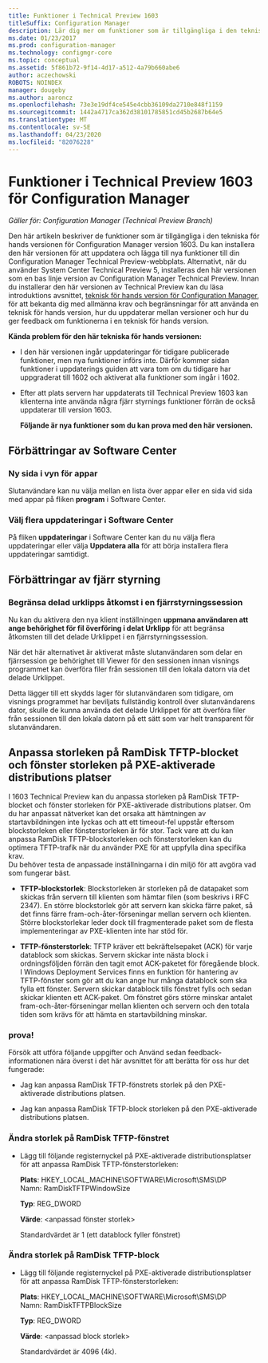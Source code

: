 ```yaml
---
title: Funktioner i Technical Preview 1603
titleSuffix: Configuration Manager
description: Lär dig mer om funktioner som är tillgängliga i den tekniska för hands versionen för Configuration Manager version 1603.
ms.date: 01/23/2017
ms.prod: configuration-manager
ms.technology: configmgr-core
ms.topic: conceptual
ms.assetid: 5f861b72-9f14-4d17-a512-4a79b660abe6
author: aczechowski
ROBOTS: NOINDEX
manager: dougeby
ms.author: aaroncz
ms.openlocfilehash: 73e3e19df4ce545e4cbb36109da2710e848f1159
ms.sourcegitcommit: 1442a4717ca362d38101785851cd45b2687b64e5
ms.translationtype: MT
ms.contentlocale: sv-SE
ms.lasthandoff: 04/23/2020
ms.locfileid: "82076228"
---
```

# <a name="capabilities-in-technical-preview-1603-for-configuration-manager"></a>Funktioner i Technical Preview 1603 för Configuration Manager

*Gäller för: Configuration Manager (Technical Preview Branch)*

Den här artikeln beskriver de funktioner som är tillgängliga i den tekniska för hands versionen för Configuration Manager version 1603. Du kan installera den här versionen för att uppdatera och lägga till nya funktioner till din Configuration Manager Technical Preview-webbplats. Alternativt, när du använder System Center Technical Preview 5, installeras den här versionen som en bas linje version av Configuration Manager Technical Preview. Innan du installerar den här versionen av Technical Preview kan du läsa introduktions avsnittet, [teknisk för hands version för Configuration Manager](../../core/get-started/technical-preview.md), för att bekanta dig med allmänna krav och begränsningar för att använda en teknisk för hands version, hur du uppdaterar mellan versioner och hur du ger feedback om funktionerna i en teknisk för hands version.  

 **Kända problem för den här tekniska för hands versionen:**  

- I den här versionen ingår uppdateringar för tidigare publicerade funktioner, men nya funktioner införs inte. Därför kommer sidan funktioner i uppdaterings guiden att vara tom om du tidigare har uppgraderat till 1602 och aktiverat alla funktioner som ingår i 1602.  

- Efter att plats servern har uppdaterats till Technical Preview 1603 kan klienterna inte använda några fjärr styrnings funktioner förrän de också uppdaterar till version 1603.  

  **Följande är nya funktioner som du kan prova med den här versionen.**  

##  <a name="improvements-to-software-center"></a><a name="BKMK_SC1603"></a>Förbättringar av Software Center  

### <a name="new-tiled-view-for-apps"></a>Ny sida i vyn för appar  
 Slutanvändare kan nu välja mellan en lista över appar eller en sida vid sida med appar på fliken **program** i Software Center.  

### <a name="select-multiple-updates-in-software-center"></a>Välj flera uppdateringar i Software Center  
 På fliken **uppdateringar** i Software Center kan du nu välja flera uppdateringar eller välja **Uppdatera alla** för att börja installera flera uppdateringar samtidigt.  

##  <a name="improvements-to-remote-control"></a><a name="BKMK_RC1603"></a>Förbättringar av fjärr styrning  

### <a name="limit-shared-clipboard-access-in-a-remote-control-session"></a>Begränsa delad urklipps åtkomst i en fjärrstyrningssession  
 Nu kan du aktivera den nya klient inställningen **uppmana användaren att ange behörighet för fil överföring i delat Urklipp** för att begränsa åtkomsten till det delade Urklippet i en fjärrstyrningssession.  

 När det här alternativet är aktiverat måste slutanvändaren som delar en fjärrsession ge behörighet till Viewer för den sessionen innan visnings programmet kan överföra filer från sessionen till den lokala datorn via det delade Urklippet.  

 Detta lägger till ett skydds lager för slutanvändaren som tidigare, om visnings programmet har beviljats fullständig kontroll över slutanvändarens dator, skulle de kunna använda det delade Urklippet för att överföra filer från sessionen till den lokala datorn på ett sätt som var helt transparent för slutanvändaren.  

##  <a name="customize-the-ramdisk-tftp-block-size-and-window-size-on-pxe-enabled-distribution-points"></a><a name="BKMK_RamDiskTFTP"></a>Anpassa storleken på RamDisk TFTP-blocket och fönster storleken på PXE-aktiverade distributions platser  
 I 1603 Technical Preview kan du anpassa storleken på RamDisk TFTP-blocket och fönster storleken för PXE-aktiverade distributions platser. Om du har anpassat nätverket kan det orsaka att hämtningen av startavbildningen inte lyckas och att ett timeout-fel uppstår eftersom blockstorleken eller fönsterstorleken är för stor. Tack vare att du kan anpassa RamDisk TFTP-blockstorleken och fönsterstorleken kan du optimera TFTP-trafik när du använder PXE för att uppfylla dina specifika krav.   
Du behöver testa de anpassade inställningarna i din miljö för att avgöra vad som fungerar bäst.  

-   **TFTP-blockstorlek**: Blockstorleken är storleken på de datapaket som skickas från servern till klienten som hämtar filen (som beskrivs i RFC 2347). En större blockstorlek gör att servern kan skicka färre paket, så det finns färre fram-och-åter-förseningar mellan servern och klienten. Större blockstorlekar leder dock till fragmenterade paket som de flesta implementeringar av PXE-klienten inte har stöd för.  

-   **TFTP-fönsterstorlek**: TFTP kräver ett bekräftelsepaket (ACK) för varje datablock som skickas. Servern skickar inte nästa block i ordningsföljden förrän den tagit emot ACK-paketet för föregående block. I Windows Deployment Services finns en funktion för hantering av TFTP-fönster som gör att du kan ange hur många datablock som ska fylla ett fönster. Servern skickar datablock tills fönstret fylls och sedan skickar klienten ett ACK-paket. Om fönstret görs större minskar antalet fram-och-åter-förseningar mellan klienten och servern och den totala tiden som krävs för att hämta en startavbildning minskar.  

### <a name="try-it-out"></a>prova!  
 Försök att utföra följande uppgifter och Använd sedan feedback-informationen nära överst i det här avsnittet för att berätta för oss hur det fungerade:  

-   Jag kan anpassa RamDisk TFTP-fönstrets storlek på den PXE-aktiverade distributions platsen.  

-   Jag kan anpassa RamDisk TFTP-block storleken på den PXE-aktiverade distributions platsen.  

### <a name="to-modify-the-ramdisk-tftp-window-size"></a>Ändra storlek på RamDisk TFTP-fönstret  

- Lägg till följande registernyckel på PXE-aktiverade distributionsplatser för att anpassa RamDisk TFTP-fönsterstorleken:  

   **Plats**: HKEY_LOCAL_MACHINE\SOFTWARE\Microsoft\SMS\DP  
  Namn: RamDiskTFTPWindowSize  

   **Typ**: REG_DWORD  

   **Värde**: &lt;anpassad fönster storlek\>  

  Standardvärdet är 1 (ett datablock fyller fönstret)  

### <a name="to-modify-the-ramdisk-tftp-block-size"></a>Ändra storlek på RamDisk TFTP-block  

- Lägg till följande registernyckel på PXE-aktiverade distributionsplatser för att anpassa RamDisk TFTP-fönsterstorleken:  

   **Plats**: HKEY_LOCAL_MACHINE\SOFTWARE\Microsoft\SMS\DP  
  Namn: RamDiskTFTPBlockSize  

   **Typ**: REG_DWORD  

   **Värde**: &lt;anpassad block storlek\>  

  Standardvärdet är 4096 (4k).  
